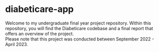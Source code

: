 # diabeticare-app
Welcome to my undergraduate final year project repository. Within this repository, you will find the Diabeticare codebase and a final report that offers an overview of the project.
<be>
<br>
Please note that this project was conducted between September 2022 - April 2023.
